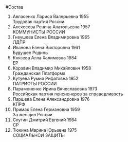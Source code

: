 #Состав
1. Авласенко Лариса Валерьевна 1955   
    Трудовая партия России
2. Алексеева Ренина Анатольевна 1957   
    КОММУНИСТЫ РОССИИ
3. Гнеушева Елена Владимировна 1965   
    ЛДПР
4. Иванова Елена Викторовна 1961   
    Будущее Родины
5. Князева Алла Халимовна 1984   
    ЕР
6. Коровин Владимир Михайлович 1958   
    Гражданская Платформа
7. Кутуева Румия Рифатовна 1952   
    ПАТРИОТЫ РОССИИ
8. Парамоненко Ирина Вячеславовна 1973   
    Российская партия пенсионеров за справедливость
9. Паршева Елена Александровна 1976   
    КПРФ
10. Примак Елена Германовна 1959   
    За женщин России
11. Слугин Дмитрий Евгений 1984   
    СР
12. Тюкина Марина Юрьевна 1975   
    СОЦИАЛЬНОЙ ЗАЩИТЫ
